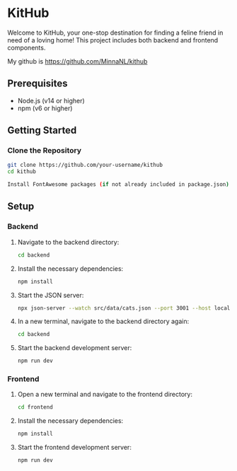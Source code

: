 # KitHub

Welcome to KitHub, your one-stop destination for finding a feline friend in need of a loving home! This project includes both backend and frontend components.

My github is https://github.com/MinnaNL/kithub

## Prerequisites

- Node.js (v14 or higher)
- npm (v6 or higher)

## Getting Started

### Clone the Repository

```sh
git clone https://github.com/your-username/kithub
cd kithub

Install FontAwesome packages (if not already included in package.json):

```

## Setup

### Backend

1. Navigate to the backend directory:

   ```sh
   cd backend
   ```

2. Install the necessary dependencies:

   ```sh
   npm install
   ```

3. Start the JSON server:

   ```sh
   npx json-server --watch src/data/cats.json --port 3001 --host localhost
   ```

4. In a new terminal, navigate to the backend directory again:

   ```sh
   cd backend
   ```

5. Start the backend development server:
   ```sh
   npm run dev
   ```

### Frontend

1. Open a new terminal and navigate to the frontend directory:

   ```sh
   cd frontend
   ```

2. Install the necessary dependencies:

   ```sh
   npm install
   ```

3. Start the frontend development server:
   ```sh
   npm run dev
   ```
